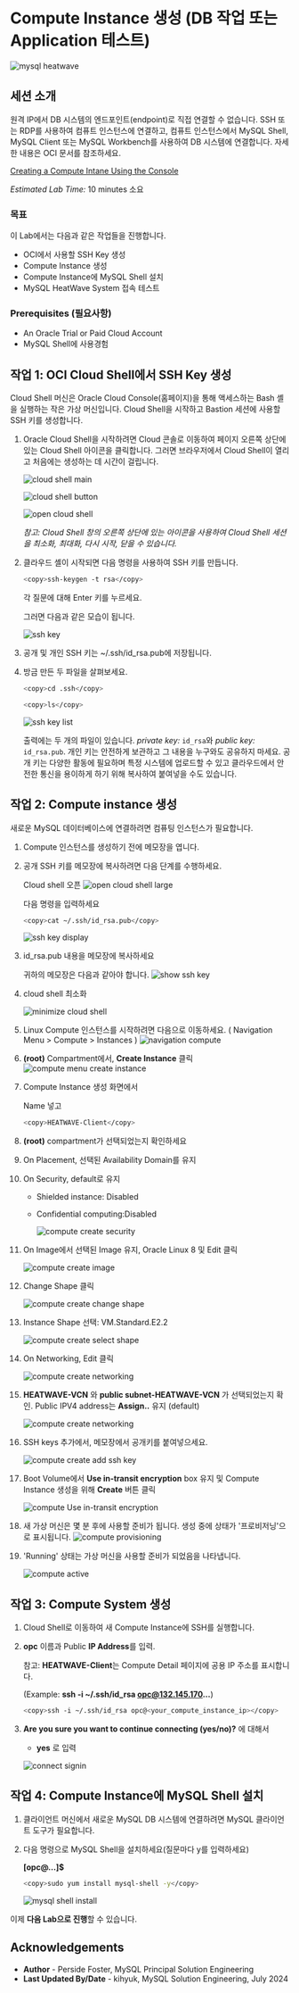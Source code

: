 # Compute Instance 생성 (DB 작업 또는 Application 테스트)

![mysql heatwave](./images/mysql-heatwave-logo.jpg "mysql heatwave")

## 세션 소개

원격 IP에서 DB 시스템의 엔드포인트(endpoint)로 직접 연결할 수 없습니다. SSH 또는 RDP를 사용하여 컴퓨트 인스턴스에 연결하고, 컴퓨트 인스턴스에서 MySQL Shell, MySQL Client 또는 MySQL Workbench를 사용하여 DB 시스템에 연결합니다. 자세한 내용은 OCI 문서를 참조하세요.

[Creating a Compute Intane Using the Console](https://docs.oracle.com/en-us/iaas/Content/Compute/Tasks/launchinginstance.htm)


_Estimated Lab Time:_ 10 minutes 소요

### 목표

이 Lab에서는 다음과 같은 작업들을 진행합니다.
- OCI에서 사용할 SSH Key 생성
- Compute Instance 생성
- Compute Instance에 MySQL Shell 설치
- MySQL HeatWave System 접속 테스트


### Prerequisites (필요사항)

- An Oracle Trial or Paid Cloud Account
- MySQL Shell에 사용경험

## 작업 1: OCI Cloud Shell에서 SSH Key 생성

Cloud Shell 머신은 Oracle Cloud Console(홈페이지)을 통해 액세스하는 Bash 셸을 실행하는 작은 가상 머신입니다. Cloud Shell을 시작하고 Bastion 세션에 사용할 SSH 키를 생성합니다.

1. Oracle Cloud Shell을 시작하려면 Cloud 콘솔로 이동하여 페이지 오른쪽 상단에 있는 Cloud Shell 아이콘을 클릭합니다. 그러면 브라우저에서 Cloud Shell이 ​​열리고 처음에는 생성하는 데 시간이 걸립니다.

    ![cloud shell main](./images/cloud-shell.png  "cloud shell main " )

    ![cloud shell button](./images/cloud-shell-setup.png  "cloud shell button " )

    ![open cloud shell](./images/cloud-shell-open.png "open cloud shell" )

    _참고: Cloud Shell 창의 오른쪽 상단에 있는 아이콘을 사용하여 Cloud Shell 세션을 최소화, 최대화, 다시 시작, 닫을 수 있습니다._

2. 클라우드 셸이 시작되면 다음 명령을 사용하여 SSH 키를 만듭니다.

    ```bash
    <copy>ssh-keygen -t rsa</copy>
    ```

    각 질문에 대해 Enter 키를 누르세요.

    그러면 다음과 같은 모습이 됩니다.

    ![ssh key](./images/ssh-key-show.png "ssh key show")

3. 공개 및 개인 SSH 키는 ~/.ssh/id_rsa.pub에 저장됩니다.

4. 방금 만든 두 파일을 살펴보세요.

    ```bash
    <copy>cd .ssh</copy>
    ```

    ```bash
    <copy>ls</copy>
    ```

    ![ssh key list ](./images/shh-key-list.png "shh key list")

    출력에는 두 개의 파일이 있습니다. *private key:* `id_rsa`와 *public key:* `id_rsa.pub`. 개인 키는 안전하게 보관하고 그 내용을 누구와도 공유하지 마세요. 공개 키는 다양한 활동에 필요하며 특정 시스템에 업로드할 수 있고 클라우드에서 안전한 통신을 용이하게 하기 위해 복사하여 붙여넣을 수도 있습니다.

## 작업 2: Compute instance 생성

새로운 MySQL 데이터베이스에 연결하려면 컴퓨팅 인스턴스가 필요합니다.

1. Compute 인스턴스를 생성하기 전에 메모장을 엽니다.

2. 공개 SSH 키를 메모장에 복사하려면 다음 단계를 수행하세요.

    Cloud shell 오픈
    ![open cloud shell large](./images/cloud-shell-open-large.png "open cloud shell large ")

    다음 명령을 입력하세요

    ```bash
    <copy>cat ~/.ssh/id_rsa.pub</copy>
    ```

    ![ssh key display](./images/ssh-key-display.png "ssh key display ") 

3. id_rsa.pub 내용을 메모장에 복사하세요

    귀하의 메모장은 다음과 같아야 합니다.
    ![show ssh key](./images/notepad-rsa-key.png "show ssh key")  

4. cloud shell 최소화

    ![minimize cloud shell](./images/ssh-key-display-minimize.png "minimize cloud shell")  

5. Linux Compute 인스턴스를 시작하려면 다음으로 이동하세요. ( Navigation Menu > Compute > Instances )
    ![navigation compute](./images/navigation-compute.png "navigation compute")

6. **(root)** Compartment에서, **Create Instance** 클릭
    ![compute menu create instance](./images/compute-menu-create-instance.png "ccompute menu create instance ")

7. Compute Instance 생성 화면에서 

    Name 넣고

    ```bash
    <copy>HEATWAVE-Client</copy>
    ```

8. **(root)** compartment가 선택되었는지 확인하세요

9. On Placement, 선택된 Availability Domain를 유지

10. On Security, default로 유지

    - Shielded instance: Disabled
    - Confidential computing:Disabled

      ![compute create security](./images/compute-create-security.png "compute create security ") 

11. On Image에서 선택된 Image 유지, Oracle Linux 8 및 Edit 클릭

      ![compute create image](./images/compute-create-image.png "compute create image ")  

12. Change Shape 클릭

      ![compute create change shape](./images/compute-create-change-shape.png "compute create change shape")  

13. Instance Shape 선택: VM.Standard.E2.2

      ![compute create select shape](./images/compute-create-select-shape.png "compute create select shape")  

14. On Networking, Edit 클릭

      ![compute create networking](./images/compute-create-networking.png "compute create networking ")  

15. **HEATWAVE-VCN** 와  **public subnet-HEATWAVE-VCN** 가 선택되었는지 확인. Public IPV4 address는 **Assign..** 유지 (default)

      ![compute create networking](./images/compute-create-networking-select.png "compute create networking ")

16. SSH keys 추가에서, 메모장에서 공개키를 붙여넣으세요.
  
    ![compute create add ssh key](./images/compute-create-add-ssh-key.png "compute create add ssh key ")

17. Boot Volume에서 **Use in-transit encryption** box 유지 및 Compute Instance 생성을 위해 **Create** 버튼 클릭 

    ![compute Use in-transit encryption](./images/compute-create-boot-volume.png "compute Use in-transit encryption")

18. 새 가상 머신은 몇 분 후에 사용할 준비가 됩니다. 생성 중에 상태가 '프로비저닝'으로 표시됩니다.
    ![compute provisioning](./images/compute-provisioning.png "compute provisioning ")

19. 'Running' 상태는 가상 머신을 사용할 준비가 되었음을 나타냅니다.

    ![compute active](./images/compute-active.png "compute active")

## 작업 3: Compute System 생성

1. Cloud Shell로 이동하여 새 Compute Instance에 SSH를 실행합니다.

2. **opc** 이름과 Public **IP Address**를 입력.

   참고: **HEATWAVE-Client**는 Compute Detail 페이지에 공용 IP 주소를 표시합니다.

    (Example: **ssh -i ~/.ssh/id_rsa opc@132.145.170...**) 

    ```bash
    <copy>ssh -i ~/.ssh/id_rsa opc@<your_compute_instance_ip></copy>
    ```

3. **Are you sure you want to continue connecting (yes/no)?** 에 대해서
    - **yes** 로 입력

    ![connect signin](./images/connect-first-signin.png "connect signin ")

## 작업 4: Compute Instance에 MySQL Shell 설치

1. 클라이언트 머신에서 새로운 MySQL DB 시스템에 연결하려면 MySQL 클라이언트 도구가 필요합니다.

2. 다음 명령으로 MySQL Shell을 설치하세요(질문마다 y를 입력하세요)

    **[opc@…]$**

    ```bash
    <copy>sudo yum install mysql-shell -y</copy>
    ```

    ![mysql shell install](./images/mysql-install-shell.png "mysql shell install ")


이제 **다음 Lab으로 진행**할 수 있습니다.

## Acknowledgements

- **Author** - Perside Foster, MySQL Principal Solution Engineering
- **Last Updated By/Date** - kihyuk, MySQL Solution Engineering, July 2024
